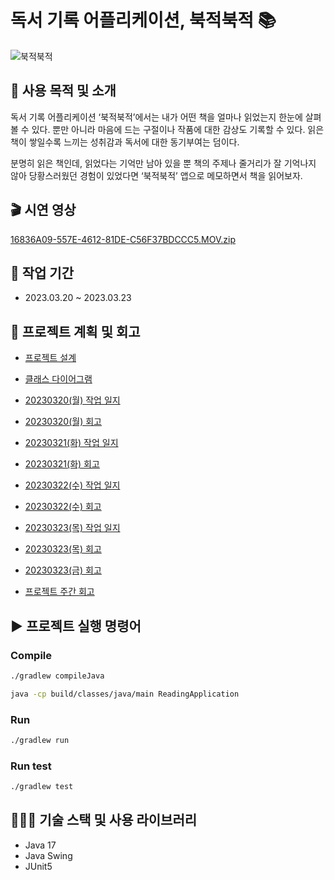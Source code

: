 # 독서 기록 어플리케이션, 북적북적 📚 
![북적북적](https://user-images.githubusercontent.com/121847430/227130250-49944cf8-774a-449b-9e9c-2fce554f469c.png)

## 👾 **사용 목적 및 소개**

독서 기록 어플리케이션 ‘북적북적’에서는 내가 어떤 책을 얼마나 읽었는지 한눈에 살펴볼 수 있다. 뿐만 아니라 마음에 드는 구절이나 작품에 대한 감상도 기록할 수 있다.  읽은 책이 쌓일수록 느끼는 성취감과 독서에 대한 동기부여는 덤이다. 

분명히 읽은 책인데, 읽었다는 기억만 남아 있을 뿐 책의 주제나 줄거리가 잘 기억나지 않아 당황스러웠던 경험이 있었다면 ‘북적북적’ 앱으로 메모하면서 책을 읽어보자.

## 🎬 시연 영상
[16836A09-557E-4612-81DE-C56F37BDCCC5.MOV.zip](https://github.com/megaptera-kr/web-04-project01-u-ryu-00/files/11050387/16836A09-557E-4612-81DE-C56F37BDCCC5.MOV.zip)


## 📆 작업 기간
- 2023.03.20 ~ 2023.03.23

## 🌷 **프로젝트 계획 및 회고**
- [프로젝트 설계](https://github.com/megaptera-kr/web-04-project01-u-ryu-00/issues/1)

- [클래스 다이어그램](https://github.com/megaptera-kr/web-04-project01-u-ryu-00/issues/2)

- [20230320(월) 작업 일지](https://github.com/megaptera-kr/web-04-project01-u-ryu-00/issues/3)

- [20230320(월) 회고](https://velog.io/@u-ryu-00/20230320-%ED%94%84%EB%A1%9C%EC%A0%9D%ED%8A%B8-%EA%B5%AC%ED%98%84-%EC%B2%AB%EC%A7%B8%EB%82%A0)

- [20230321(화) 작업 일지](https://github.com/megaptera-kr/web-04-project01-u-ryu-00/issues/12)

- [20230321(화) 회고](https://velog.io/@u-ryu-00/20230321-%ED%94%84%EB%A1%9C%EC%A0%9D%ED%8A%B8-%EA%B5%AC%ED%98%84-%EB%91%98%EC%A7%B8%EB%82%A0)

- [20230322(수) 작업 일지](https://github.com/megaptera-kr/web-04-project01-u-ryu-00/issues/15)

- [20230322(수) 회고](https://velog.io/@u-ryu-00/20230322-%ED%94%84%EB%A1%9C%EC%A0%9D%ED%8A%B8-%EA%B5%AC%ED%98%84-%EC%85%8B%EC%A7%B8%EB%82%A0)

- [20230323(목) 작업 일지](https://github.com/megaptera-kr/web-04-project01-u-ryu-00/issues/18)

- [20230323(목) 회고](https://velog.io/@u-ryu-00/20230323-%ED%94%84%EB%A1%9C%EC%A0%9D%ED%8A%B8-%EA%B5%AC%ED%98%84-%EB%A7%88%EC%A7%80%EB%A7%89%EB%82%A0)

- [20230323(금) 회고](https://velog.io/@u-ryu-00/20230324-%ED%94%84%EB%A1%9C%EC%A0%9D%ED%8A%B8-%EC%A0%90%EA%B2%80)

- [프로젝트 주간 회고](https://velog.io/@u-ryu-00/20230324-2023%EB%85%84-3%EC%9B%94-%EB%84%B7%EC%A7%B8%EC%A3%BC-%EC%A3%BC%EA%B0%84%ED%9A%8C%EA%B3%A0)

## ▶️ 프로젝트 실행 명령어
### Compile

```bash
./gradlew compileJava

java -cp build/classes/java/main ReadingApplication
```

### Run

```bash
./gradlew run
```

### Run test

```bash
./gradlew test
```

## 👩🏻‍💻 기술 스택 및 사용 라이브러리
- Java 17
- Java Swing
- JUnit5
